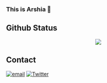 ### This is Arshia 👋


## Github Status
<center>
<img src="https://github-readme-stats.vercel.app/api?username=Ars030203&show_icons=True"/>
</center>




## Contact

<a href="mailto:arshiyagharoony@gmail.com"><img src="https://img.icons8.com/color/50/000000/gmail.png" alt="email"/></a>
<a href="https://twitter.com/FarGj03"><img src="https://img.icons8.com/color/50/twitter--v1.png" alt="Twitter"/></a>


